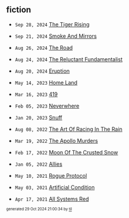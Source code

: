 ## fiction


* <code>Sep 28, 2024</code> [The Tiger Rising](2024-10-02T22-02-18-the-tiger-rising.md)
* <code>Sep 21, 2024</code> [Smoke And Mirrors](2024-09-27T12-02-59-smoke-and-mirrors.md)

* <code>Aug 26, 2024</code> [The Road](2024-08-26T15-25-22-the-road.md)
* <code>Aug 24, 2024</code> [The Reluctant Fundamentalist](2024-08-26T15-24-53-the-reluctant-fundamentalist.md)
* <code>Aug 20, 2024</code> [Eruption](2024-08-26T15-23-37-eruption.md)

* <code>May 14, 2023</code> [Home Land](2023-05-14T18-11-17-home-land.md)

* <code>Mar 16, 2023</code> [419](2023-03-16T08-28-05-419.md)

* <code>Feb 05, 2023</code> [Neverwhere](2023-02-05T23-47-37-neverwhere.md)

* <code>Jan 20, 2023</code> [Snuff](2023-01-20T17-56-20-snuff.md)

* <code>Aug 08, 2022</code> [The Art Of Racing In The Rain](2022-08-08T14-18-28-the-art-of-racing-in-the-rain.md)

* <code>Mar 19, 2022</code> [The Apollo Murders](2022-03-19T09-43-57-the-apollo-murders.md)

* <code>Feb 17, 2022</code> [Moon Of The Crusted Snow](2022-02-17T22-55-17-moon-of-the-crusted-snow.md)

* <code>Jan 05, 2022</code> [Allies](2022-01-05T07-33-18-allies.md)

* <code>May 10, 2021</code> [Rogue Protocol](2021-05-10T21-43-13-rogue-protocol.md)
* <code>May 03, 2021</code> [Artificial Condition](2021-05-03T21-46-11-artificial-condition.md)

* <code>Apr 17, 2021</code> [All Systems Red](2021-04-17T20-45-05-all-systems-red.md)

<sup><sub>generated 29 Oct 2024 21:00:34 by <a href='https://github.com/senorprogrammer/til'>til</a></sub></sup>
